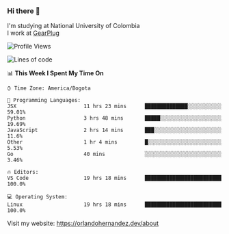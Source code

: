 ### Hi there 👋


<!--**AR4Z/AR4Z** is a ✨ _special_ ✨ repository because its `README.md` (this file) appears on your GitHub profile.

Here are some ideas to get you started:-->
I'm studying at National University of Colombia
<br>
I work at <a href="https://gearplug.io/en/">GearPlug</a>
<br>

<!--START_SECTION:waka-->
![Profile Views](http://img.shields.io/badge/Profile%20Views-1-blue)

![Lines of code](https://img.shields.io/badge/From%20Hello%20World%20I%27ve%20Written-18.5%20million%20lines%20of%20code-blue)

📊 **This Week I Spent My Time On** 

```text
⌚︎ Time Zone: America/Bogota

💬 Programming Languages: 
JSX                      11 hrs 23 mins      ██████████████░░░░░░░░░░░   59.01% 
Python                   3 hrs 48 mins       █████░░░░░░░░░░░░░░░░░░░░   19.69% 
JavaScript               2 hrs 14 mins       ███░░░░░░░░░░░░░░░░░░░░░░   11.6% 
Other                    1 hr 4 mins         █░░░░░░░░░░░░░░░░░░░░░░░░   5.53% 
Go                       40 mins             ░░░░░░░░░░░░░░░░░░░░░░░░░   3.46%

🔥 Editors: 
VS Code                  19 hrs 18 mins      █████████████████████████   100.0%

💻 Operating System: 
Linux                    19 hrs 18 mins      █████████████████████████   100.0%

```


<!--END_SECTION:waka-->


Visit my website: https://orlandohernandez.dev/about

